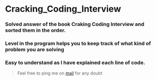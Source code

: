 # Cracking_Coding_Interview

### Solved answer of the book Craking Coding Interview and sorted them in the order.
### Level in the program helps you to keep track of what kind of problem you are solving
### Easy to understand as I have explained each line of code.

> Feel free to ping me on [mail](gmail:adarshanshu7@gmail.com) for any doubt